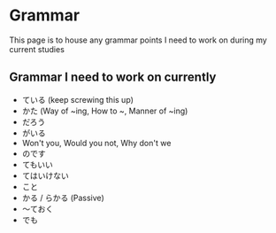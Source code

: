 # Grammar

This page is to house any grammar points I need to work on during my current studies

## Grammar I need to work on currently

- ている (keep screwing this up)
- かた (Way of ~ing, How to ~, Manner of ~ing)
- だろう
- がいる
- Won't you, Would you not, Why don't we
- のです
- てもいい
- てはいけない
- こと
- かる / らかる (Passive)
- ～ておく
- でも